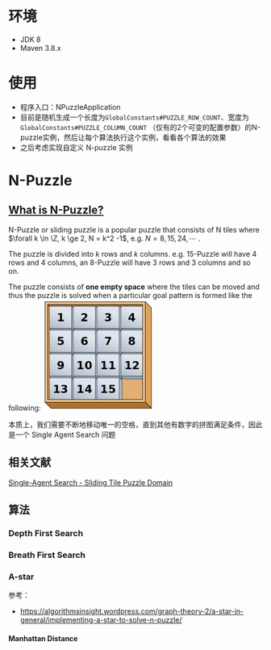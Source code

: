 # 环境

- JDK 8
- Maven 3.8.x

# 使用

- 程序入口：NPuzzleApplication
- 目前是随机生成一个长度为`GlobalConstants#PUZZLE_ROW_COUNT`、宽度为`GlobalConstants#PUZZLE_COLUMN_COUNT` （仅有的2个可变的配置参数）的N-puzzle实例，然后让每个算法执行这个实例，看看各个算法的效果
- 之后考虑实现自定义 N-puzzle 实例 

# N-Puzzle

## [**What is N-Puzzle?**](https://algorithmsinsight.wordpress.com/graph-theory-2/a-star-in-general/implementing-a-star-to-solve-n-puzzle/)

N-Puzzle or sliding puzzle is a popular puzzle that consists of N tiles where $\forall k \in \Z, k \ge 2, N = k^2 -1$, e.g. $N = 8,15,24,\cdots$ . 

The puzzle is divided into $k$ rows and $k$ columns. e.g. 15-Puzzle will have 4 rows and 4 columns, an 8-Puzzle will have 3 rows and 3 columns and so on. 

The puzzle consists of **one empty space** where the tiles can be moved and thus the puzzle is solved when a particular goal pattern is formed like the following:
![](MarkdownImages/2f65df9e05519ae6c94bd7cac20b246b92299866.png)

本质上，我们需要不断地移动唯一的空格，直到其他有数字的拼图满足条件，因此是一个 Single Agent Search 问题

## 相关文献

[Single-Agent Search - Sliding Tile Puzzle Domain](https://www.movingai.com/SAS/STP/)

## 算法

### Depth First Search

### Breath First Search

### A-star

参考：

- https://algorithmsinsight.wordpress.com/graph-theory-2/a-star-in-general/implementing-a-star-to-solve-n-puzzle/

#### Manhattan Distance

#### 
